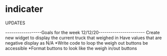 # indicater

UPDATES

------------------Goals for the week 12/12/20-----------------------
    Create new widget to display the current truck that weighed in
    Have values that are negative display as N/A
    *Write code to loop the weigh out buttons be accessible
    *Format buttons to look like the weigh in/out buttons

